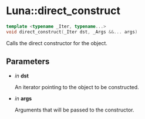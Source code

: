 # Luna::direct_construct

```c++
template <typename _Iter, typename...>
void direct_construct(_Iter dst, _Args &&... args)
```

Calls the direct constructor for the object. 



## Parameters
* *in* **dst**

    An iterator pointing to the object to be constructed. 

* *in* **args**

    Arguments that will be passed to the constructor. 

